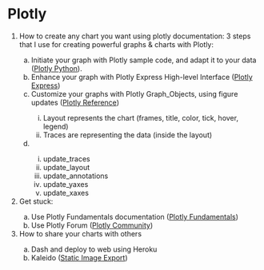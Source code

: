 # Plotly

<ol>
    <li>How to create any chart you want using plotly documentation: 3 steps that I use for creating
powerful graphs &amp; charts with Plotly:</li>
    <ol type="a">
        <li>Initiate your graph with Plotly sample code, and adapt it to your data
        (<a href="https://plotly.com/python/">Plotly Python</a>).</li>
        <li>Enhance your graph with Plotly Express High-level Interface (<a href="https://plotly.com/python-api-
        reference/plotly.express.html">Plotly Express</a>)</li>
        <li>Customize your graphs with Plotly Graph_Objects, using figure updates (<a href="https://plotly.com/python/reference/index/">Plotly Reference</a>)</li>
        <ol type="i">
                <li>Layout represents the chart (frames, title, color, tick, hover, legend)</li>
                <li>Traces are representing the data (inside the layout)</li>
        </ol>
        <li> </li>
        <ol type="i">
                <li>update_traces</li>
                <li>update_layout</li>
                <li>update_annotations</li>
                <li>update_yaxes</li>
                <li>update_xaxes</li>
        </ol>
    </ol>
    <li>Get stuck:</li>
    <ol type="a">
        <li>Use Plotly Fundamentals documentation (<a href="https://plotly.com/python/plotly-fundamentals/">Plotly Fundamentals</a>)</li>
        <li>Use Plotly Forum (<a href="https://community.plotly.com/">Plotly Community</a>)</li>
    </ol>
    <li>How to share your charts with others</li>
    <ol type="a">
        <li>Dash and deploy to web using Heroku</li>
        <li>Kaleido (<a href="https://plotly.com/python/static-image-export/">Static Image Export</a>)</li>
    </ol>
    
